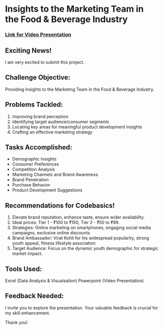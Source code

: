 # Insights to the Marketing Team in the Food & Beverage Industry
### [Link for Video Presentation](https://www.linkedin.com/posts/hasan-raza-khan_datadriveninsights-resumeprojectchallenge-activity-7143472670699839489-dnm5?utm_source=share&utm_medium=member_android) 

## Exciting News! 
I am very excited to submit this project.

## Challenge Objective:
Providing Insights to the Marketing Team in the Food & Beverage Industry.

## Problems Tackled:
1. Improving brand perception
2. Identifying target audience/consumer segments
3. Locating key areas for meaningful product development insights
4. Crafting an effective marketing strategy

## Tasks Accomplished:
- Demographic Insights 
- Consumer Preferences 
- Competition Analysis 
- Marketing Channels and Brand Awareness 
- Brand Penetration 
- Purchase Behavior 
- Product Development Suggestions 

## Recommendations for Codebasics! 
1.	Elevate brand reputation, enhance taste, ensure wider availability. 
2.	Ideal prices: Tier 1 - ₹100 to ₹150, Tier 2 - ₹50 to ₹99. 
3.	Strategies: Online marketing on smartphones, engaging social media campaigns, exclusive online discounts. 
4.	Brand Ambassador: Virat Kohli for his widespread popularity, strong youth appeal, fitness lifestyle association. 
5.	Target Audience: Focus on the dynamic youth demographic for strategic market impact. 

## Tools Used:
Excel (Data Analysis & Visualsation)
Powerpoint (Video Presentation)

## Feedback Needed:
I invite you to explore the presentation. Your valuable feedback is crucial for my skill enhancement.

Thank you! 
